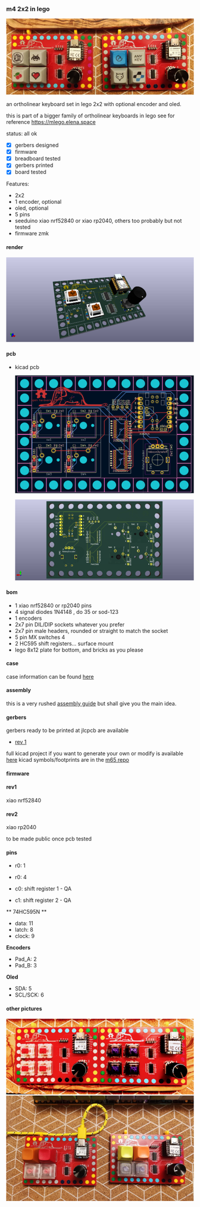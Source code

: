 ### m4 2x2 in lego

  ![M4 2x2](pics/m4/m4-2x2_dsa.jpg)

an ortholinear keyboard set in lego 2x2 with optional encoder and oled.

this is part of a bigger family of ortholinear keyboards in lego see for reference
https://mlego.elena.space

status: all ok

* [x] gerbers designed
* [x] firmware
* [x] breadboard tested
* [x] gerbers printed
* [x] board tested

Features:

* 2x2
* 1 encoder, optional
* oled, optional
* 5 pins
* seeduino xiao nrf52840 or xiao rp2040, others too probably but not tested
* firmware zmk

#### render

  ![M4 2x2](pics/m4/m2x2-3d.png)

#### pcb

* kicad pcb

  ![M4 2x2 front pcb](pics/m4/m4-front-pcb.png)

  ![M4 2x2 back pcb](pics/m4/m4-back-pcb.png)


#### bom

* 1 xiao nrf52840 or rp2040  pins
* 4 signal diodes 1N4148 , do 35 or sod-123
* 1 encoders
* 2x7 pin DIL/DIP sockets whatever you prefer
* 2x7 pin male headers, rounded or straight to match the socket
* 5 pin MX switches 4
* 2 HC595 shift registers... surface mount
* lego 8x12 plate for bottom, and bricks as you please

#### case

case information can be found [here](https://mlego.elena.space/m65/#case)

#### assembly

this is a very rushed [assembly guide](assembly.md) but shall give you the main idea.

#### gerbers

 gerbers ready to be printed at jlcpcb are available

 + [rev 1](https://gitlab.com/m-lego/m4/-/blob/main/gerbers.zip)

  full kicad project if you want to generate your own or modify is available [here](https://gitlab.com/m-lego/m4/)
  kicad symbols/footprints are in the [m65 repo](https://gitlab.com/m-lego/m65/)


#### firmware

#### rev1

xiao nrf52840


#### rev2

xiao rp2040

to be made public once pcb tested

#### pins

  - r0: 1
  - r0: 4

  - c0: shift register 1 - QA
  - c1: shift register 2 - QA

** 74HC595N **

  - data: 11
  - latch: 8
  - clock: 9

**Encoders**

  - Pad_A: 2
  - Pad_B: 3

**Oled**

  - SDA: 5
  - SCL/SCK: 6


#### other pictures

  ![M4 2x2](pics/m4/m2x2.jpg)
  ![M4 2x2](pics/m4/m4_2x2.jpg)
